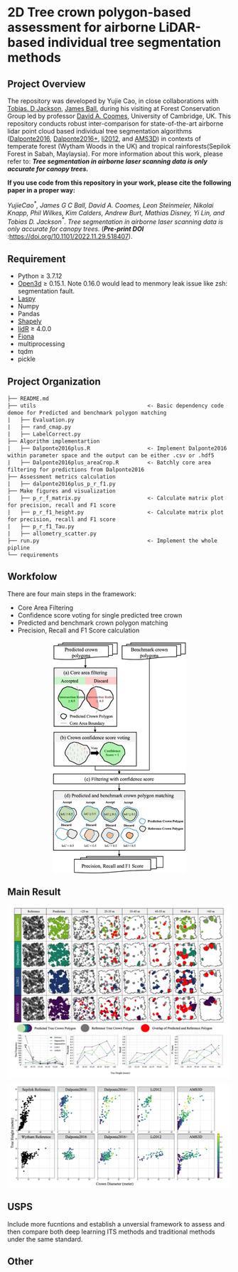 # 2D Tree crown polygon-based assessment for airborne LiDAR-based individual tree segmentation methods #

## Project Overview ##
The repository was developed by Yujie Cao, in close collaborations with [Tobias. D Jackson](https://github.com/TobyDJackson), [James Ball](https://github.com/PatBall1), during his visiting at Forest Conservation Group led by professor [David A. Coomes](https://scholar.google.com/citations?user=CXkjEhIAAAAJ&hl=en&oi=ao), University of Cambridge, UK. This repository conducts robust inter-comparison for state-of-the-art airborne lidar point cloud based individual tree segmentation algorithms ([Dalponte2016](https://besjournals.onlinelibrary.wiley.com/doi/10.1111/2041-210X.12575), [Dalponte2016+](https://www.sciencedirect.com/science/article/pii/S0034425717301098), [li2012](https://www.ingentaconnect.com/content/asprs/pers/2012/00000078/00000001/art00006), and [AMS3D](https://www.sciencedirect.com/science/article/abs/pii/S0034425716302292)) in contexts of temperate forest (Wytham Woods in the UK) and tropical rainforests(Sepilok Forest in Sabah, Maylaysia). For more information about this work, please refer to: *__Tree segmentation in airborne laser scanning
data is only accurate for canopy trees.__*

__If you use code from this repository in your work, please cite the following paper in a proper way:__

*${Yujie Cao}^{*}$, James G C Ball, David A. Coomes, Leon Steinmeier, Nikolai Knapp, Phil Wilkes, Kim Calders, Andrew Burt, Mathias Disney, Yi Lin, and Tobias D. Jackson${}^{*}$. Tree segmentation in airborne laser scanning
data is only accurate for canopy trees.* (*__Pre-print DOI__* :https://doi.org/10.1101/2022.11.29.518407).

## Requirement ##
+ Python $\geqslant$ 3.7.12
+ [Open3d](http://www.open3d.org/) $\geqslant$ 0.15.1. Note 0.16.0 would lead to menmory leak issue like zsh: segmentation fault.
+ [Laspy](https://laspy.readthedocs.io/en/latest/index.html)
+ Numpy
+ Pandas
+ [Shapely](https://shapely.readthedocs.io/en/stable/manual.html)
+ [lidR](https://github.com/r-lidar/lidR) $\geqslant$ 4.0.0
+ [Fiona](https://github.com/Toblerity/Fiona)
+ multiprocessing
+ tqdm
+ pickle

## Project Organization ##
```
├── README.md
├── utils                                   <- Basic dependency code demoe for Predicted and benchmark polygon matching
|   ├── Evaluation.py
|   ├── rand_cmap.py
|   ├── LabelCorrect.py            
├── Algorithm implementartion
|   ├── Dalponte2016plus.R                  <- Implement Dalponte2016 within parameter space and the output can be either .csv or .hdf5
|   ├── Dalponte2016plus_areaCrop.R         <- Batchly core area filtering for predictions from Dalponte2016 
├── Assessment metrics calculation              
|   ├── dalponte2016plus_p_r_f1.py
├── Make figures and visualization   
|   ├── p_r_f_matrix.py                     <- Calculate matrix plot for precision, recall and F1 score                   
|   ├── p_r_f1_height.py                    <- Calculate matrix plot for precision, recall and F1 score           
|   ├── p_r_f1_Tau.py
|   ├── allometry_scatter.py
├── run.py                                  <- Implement the whole pipline                   
└── requirements
```

## Workfolow ##

There are four main steps in the framework:

+ Core Area Filtering
+ Confidence score voting for single predicted tree crown
+ Predicted and benchmark crown polygon matching
+ Precision, Recall and F1 Score calculation

<p align="center">
<img width="300" align="center" alt="predictions" src=./Figures/assessment_strategy.png>
</p>

## Main Result ##
<p align="center">
<img width="500" align="center" alt="predictions" src=./Figures/sepilok_p_r_f1_height.png>
</p>

<p align="center">
<img width="500" align="center" alt="predictions" src=./Figures/allometry_IoU_scatter.png>
</p>

## USPS ##
Include more fucntions and establish a unversial framework to assess and then compare both deep learning ITS methods and traditional methods under the same standard.

## Other ##
